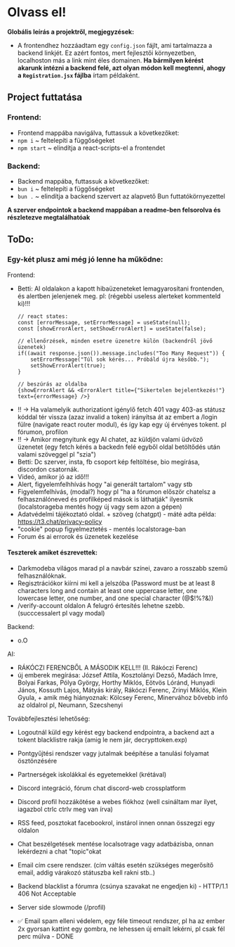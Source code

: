# Olvass el!
__Globális leírás a projektről, megjegyzések:__

- A frontendhez hozzáadtam egy `config.json` fájlt, ami tartalmazza a backend linkjét. Ez azért fontos, mert fejlesztői környezetben, localhoston más a link mint éles domainen. **Ha bármilyen kérést akarunk intézni a backend felé, azt olyan módon kell megtenni, ahogy a `Registration.jsx` fájlba** írtam példaként. 

## Project futtatása
### Frontend:
- Frontend mappába navigálva, futtassuk a következőket:
- `npm i` ~ feltelepíti a függőségeket
- `npm start` ~ elindítja a react-scripts-el a frontendet

### Backend:
- Backend mappába, futtassuk a következőket:
- `bun i` ~ feltelepíti a függőségeket
- `bun .` ~ elindítja a backend szervert az alapvető Bun futtatókörnyezettel

**A szerver endpointok a backend mappában a readme-ben felsorolva és részletezve megtalálhatóak**

## ToDo:
### Egy-két plusz ami még jó lenne ha működne: 
Frontend:
- Betti: AI oldalakon a kapott hibaüzeneteket lemagyarosítani frontenden, és alertben jelenjenek meg. pl: (régebbi useless alerteket kommenteld ki)!!!
  ```
  // react states:
  const [errorMessage, setErrorMessage] = useState(null);
  const [showErrorAlert, setShowErrorAlert] = useState(false);

  // ellenőrzések, minden esetre üzenetre külön (backendről jövő üzenetek)
  if((await response.json()).message.includes("Too Many Request")) {
      setErrorMessage("Túl sok kérés... Próbáld újra később.");
      setShowErrorAlert(true);
  }

  // beszúrás az oldalba
  {showErrorAlert && <ErrorAlert title={"Sikertelen bejelentkezés!"} text={errorMessage} />}
  ```
- !! -> Ha valamelyik authorizationt igénylő fetch 401 vagy 403-as státusz kóddal tér vissza (azaz invalid a token) irányítsa át az embert a /login fülre (navigate react router modul), és így kap egy új érvényes tokent. pl fórumon, profilon
- !! -> Amikor megnyitunk egy AI chatet, az küldjön valami üdvöző üzenetet (egy fetch kérés a backedn felé egyből oldal betöltődés után valami szöveggel pl "szia")
- Betti: Dc szerver, insta, fb csoport kép feltöltése, bio megírása, discordon csatornák.
- Videó, amikor jó az idő!!!
- Alert, figyelemfelhhívás hogy "ai generált tartalom" vagy stb
- Figyelemfelhívás, (modal?) hogy pl "ha a fórumon először chatelsz a felhasználóneved és profilképed mások is láthatják" ilyesmik (localstorageba mentés hogy új vagy sem azon a gépen)
- Adatvédelmi tájékoztató oldal. + szöveg (chatgpt) - máté adta példa: https://t3.chat/privacy-policy
- "cookie" popup figyelmeztetés - mentés localstorage-ban
- Forum és ai errorok és üzenetek kezelése

#### Teszterek amiket észrevettek:
- Darkmodeba világos marad pl a navbár színei, zavaro a rosszabb szemű felhasználóknak.
- Regisztrációkor kiírni mi kell a jelszóba (Password must be at least 8 characters long and contain at least one uppercase letter, one lowercase letter, one number, and one special character (@$!%?&))
- /verify-account oldalon A felugró értesítés lehetne szebb. (succcessalert pl vagy modal)

Backend:
- o.O

AI:
- RÁKÓCZI FERENCBŐL A MÁSODIK KELL!!! (II. Rákóczi Ferenc)
- új emberek megírása: József Attila, Kosztolányi Dezső, Madách Imre, Bolyai Farkas, Pólya György, Horthy Miklós, Eötvös Lóránd, Hunyadi János, Kossuth Lajos, Mátyás király, Rákóczi Ferenc, Zrinyi Miklós, Klein Gyula, + amik még hiányoznak: Kölcsey Ferenc, Minervához bővebb infó az oldalrol pl, Neumann, Szecshenyi

Továbbfejlesztési lehetőség:
- Logoutnál küld egy kérést egy backend endpointra, a backend azt a tokent blacklistre rakja (amig le nem jár, decrypttoken.exp)
- Pontgyűjtési rendszer vagy jutalmak beépítése a tanulási folyamat ösztönzésére
- Partnerségek iskolákkal és egyetemekkel (krétával)
- Discord integráció, fórum chat discord-web crossplatform
- Discord profil hozzákötése a webes fiókhoz (well csináltam mar ilyet, iagazbol ctrlc ctrlv meg van írva)
- RSS feed, posztokat facebookrol, instárol innen onnan összegzi egy oldalon
- Chat beszélgetések mentése localsotrage vagy adatbázisba, onnan lekérdezni a chat "topic"okat
- Email cím csere rendszer. (cím váltás esetén szükséges megerősítő email, addig várakozó státuszba kell rakni stb..)
- Backend blacklist a fórumra (csúnya szavakat ne engedjen ki) - HTTP/1.1 406 Not Acceptable
- Server side slowmode (/profil)

- ✅ Email spam elleni védelem, egy féle timeout rendszer, pl ha az ember 2x gyorsan kattint egy gombra, ne lehessen új emailt lekérni, pl csak fél perc múlva - DONE
